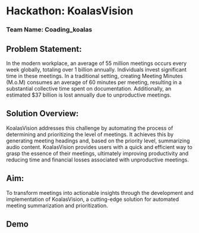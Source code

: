 # Hackathon: KoalasVision

### Team Name: Coading_koalas

## Problem Statement:

In the modern workplace, an average of 55 million meetings occurs every week globally, totaling over 1 billion annually. Individuals invest significant time in these meetings. In a traditional setting, creating Meeting Minutes (M.o.M) consumes an average of 60 minutes per meeting, resulting in a substantial collective time spent on documentation. Additionally, an estimated $37 billion is lost annually due to unproductive meetings.

## Solution Overview:

KoalasVision addresses this challenge by automating the process of determining and prioritizing the level of meetings. It achieves this by generating meeting headings and, based on the priority level, summarizing audio content. KoalasVision provides users with a quick and efficient way to grasp the essence of their meetings, ultimately improving productivity and reducing time and financial losses associated with unproductive meetings.

## Aim:

To transform meetings into actionable insights through the development and implementation of KoalasVision, a cutting-edge solution for automated meeting summarization and prioritization.

## Demo
